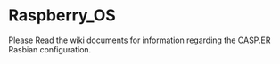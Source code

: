 # Raspberry_OS

Please Read the wiki documents for information regarding the CASP.ER Rasbian configuration.
